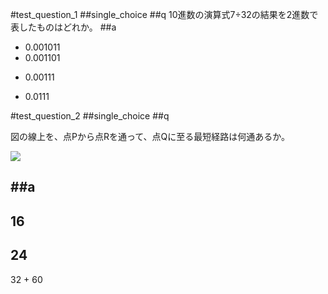#test_question_1
##single_choice
##q
10進数の演算式7÷32の結果を2進数で表したものはどれか。
##a
- 0.001011
- 0.001101
+ 0.00111
- 0.0111


#test_question_2
##single_choice
##q


図の線上を、点Pから点Rを通って、点Qに至る最短経路は何通あるか。

![](https://cacoo.com/diagrams/ryd7JoKBsDiVwnC2-201D3.png)

##a
- 
16
- 
24
- 
32
+
60

